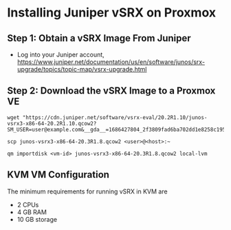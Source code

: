 # Installing Juniper vSRX on Proxmox

## Step 1: Obtain a vSRX Image From Juniper

* Log into your Juniper account,
https://www.juniper.net/documentation/us/en/software/junos/srx-upgrade/topics/topic-map/vsrx-upgrade.html

## Step 2: Download the vSRX Image to a Proxmox VE

```
wget "https://cdn.juniper.net/software/vsrx-eval/20.2R1.10/junos-vsrx3-x86-64-20.2R1.10.qcow2?SM_USER=user@example.com&__gda__=1686427804_2f3809fad6ba702dd1e8258c195f9909"
```

`scp junos-vsrx3-x86-64-20.3R1.8.qcow2 <user>@<host>:~`

`qm importdisk <vm-id> junos-vsrx3-x86-64-20.3R1.8.qcow2 local-lvm`

## KVM VM Configuration

The minimum requirements for running vSRX in KVM are

- 2 CPUs
- 4 GB RAM
- 10 GB storage
